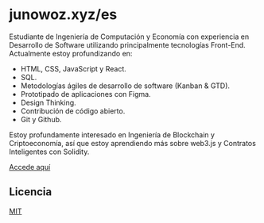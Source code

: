 # junowoz.xyz/es

Estudiante de Ingeniería de Computación y Economía con experiencia en Desarrollo de Software utilizando principalmente tecnologías Front-End. Actualmente estoy profundizando en:

- HTML, CSS, JavaScript y React.
- SQL.
- Metodologías ágiles de desarrollo de software (Kanban & GTD).
- Prototipado de aplicaciones con Figma.
- Design Thinking.
- Contribución de código abierto.
- Git y Github.

Estoy profundamente interesado en Ingeniería de Blockchain y Criptoeconomía, así que estoy aprendiendo más sobre web3.js y Contratos Inteligentes con Solidity.

[Accede aquí](https://junowoz.xyz/es)

## Licencia

[MIT](https://choosealicense.com/licenses/mit/)
